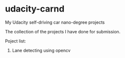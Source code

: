 # udacity-carnd
My Udacity self-driving car nano-degree projects

The collection of the projects I have done for submission.

Poject list:
1. Lane detecting using opencv

